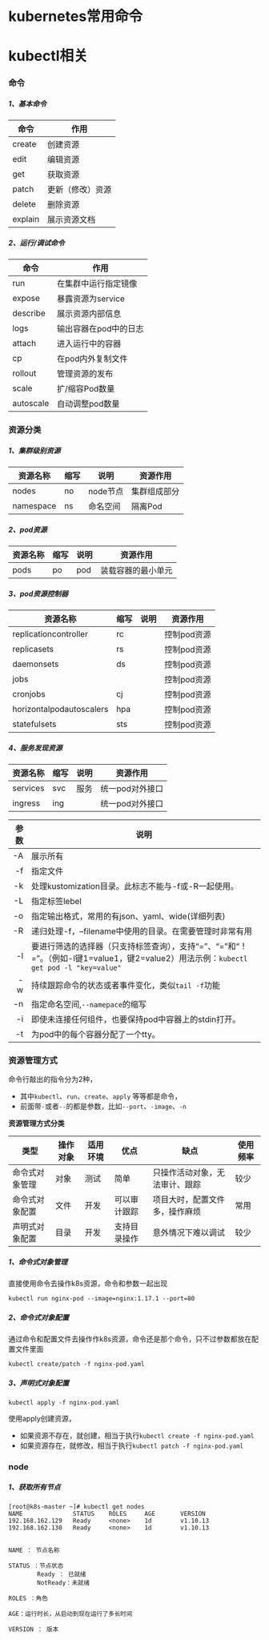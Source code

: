 # kubernetes常用命令

# kubectl相关

### 命令

##### 1、基本命令

| 命令    | 作用             |
| ------- | ---------------- |
| create  | 创建资源         |
| edit    | 编辑资源         |
| get     | 获取资源         |
| patch   | 更新（修改）资源 |
| delete  | 删除资源         |
| explain | 展示资源文档     |





##### 2、运行/调试命令

| 命令      | 作用                  |
| --------- | --------------------- |
| run       | 在集群中运行指定镜像  |
| expose    | 暴露资源为service     |
| describe  | 展示资源内部信息      |
| logs      | 输出容器在pod中的日志 |
| attach    | 进入运行中的容器      |
| cp        | 在pod内外复制文件     |
| rollout   | 管理资源的发布        |
| scale     | 扩/缩容Pod数量        |
| autoscale | 自动调整pod数量       |



### 资源分类

##### 1、集群级别资源



| 资源名称  | 缩写 | 说明     | 资源作用     |
| --------- | ---- | -------- | ------------ |
| nodes     | no   | node节点 | 集群组成部分 |
| namespace | ns   | 命名空间 | 隔离Pod      |





##### 2、pod资源

| 资源名称 | 缩写 | 说明 | 资源作用           |
| -------- | ---- | ---- | ------------------ |
| pods     | po   | pod  | 装载容器的最小单元 |



##### 3、pod资源控制器

| **资源名称**             | **缩写** | **说明** | **资源作用** |
| ------------------------ | -------- | -------- | ------------ |
| replicationcontroller    | rc       |          | 控制pod资源  |
| replicasets              | rs       |          | 控制pod资源  |
| daemonsets               | ds       |          | 控制pod资源  |
| jobs                     |          |          | 控制pod资源  |
| cronjobs                 | cj       |          | 控制pod资源  |
| horizontalpodautoscalers | hpa      |          | 控制pod资源  |
| statefulsets             | sts      |          | 控制pod资源  |





##### 4、服务发现资源



| 资源名称 | 缩写 | 说明 | 资源作用        |
| -------- | ---- | ---- | --------------- |
| services | svc  | 服务 | 统一pod对外接口 |
| ingress  | ing  |      | 统一pod对外接口 |



| 参数 | 说明                                                         |
| ---: | ------------------------------------------------------------ |
|   -A | 展示所有                                                     |
|   -f | 指定文件                                                     |
|   -k | 处理kustomization目录。此标志不能与-f或-R一起使用。          |
|   -L | 指定标签lebel                                                |
|   -o | 指定输出格式，常用的有json、yaml、wide(详细列表)             |
|   -R | 递归处理-f，–filename中使用的目录。在需要管理时非常有用      |
|   -l | 要进行筛选的选择器（只支持标签查询），支持“=”、“=”和“！=”。（例如-l键1=value1，键2=value2）用法示例：`kubectl get pod -l "key=value"` |
|   -w | 持续跟踪命令的状态或者事件变化，类似`tail -f`功能            |
|   -n | 指定命名空间,`--namepace`的缩写                              |
|   -i | 即使未连接任何组件，也要保持pod中容器上的stdin打开。         |
|   -t | 为pod中的每个容器分配了一个tty。                             |



### 资源管理方式

命令行敲出的指令分为2种，

- 其中`kubectl`、`run`、`create`、`apply` 等等都是命令，
- 前面带`-`或者`--`的都是参数，比如`--port`、`-image`、`-n`



**资源管理方式分类**

| 类型           | 操作对象 | 适用环境 | 优点         | 缺点                           | 使用频率 |
| -------------- | -------- | -------- | ------------ | ------------------------------ | -------- |
| 命令式对象管理 | 对象     | 测试     | 简单         | 只操作活动对象，无法审计、跟踪 | 较少     |
| 命令式对象配置 | 文件     | 开发     | 可以审计跟踪 | 项目大时，配置文件多，操作麻烦 | 常用     |
| 声明式对象配置 | 目录     | 开发     | 支持目录操作 | 意外情况下难以调试             | 较少     |

##### 1、命令式对象管理

直接使用命令去操作k8s资源，命令和参数一起出现

```
kubectl run nginx-pod --image=nginx:1.17.1 --port=80
```



##### 2、命令式对象配置

通过命令和配置文件去操作作k8s资源，命令还是那个命令，只不过参数都放在配置文件里面

```
kubectl create/patch -f nginx-pod.yaml
```



##### 3、声明式对象配置

```
kubectl apply -f nginx-pod.yaml
```

使用apply创建资源，

- 如果资源不存在，就创建，相当于执行`kubectl create -f nginx-pod.yaml`
- 如果资源存在，就修改，相当于执行`kubectl patch -f nginx-pod.yaml`

### node

##### 1、获取所有节点



```shell
[root@k8s-master ~]# kubectl get nodes
NAME              STATUS    ROLES     AGE       VERSION
192.168.162.129   Ready     <none>    1d        v1.10.13
192.168.162.130   Ready     <none>    1d        v1.10.13


NAME ： 节点名称

STATUS ：节点状态
		Ready ： 已就绪
		NotReady：未就绪
		
ROLES ：角色

AGE：运行时长，从启动到现在运行了多长时间

VERSION ： 版本
```















